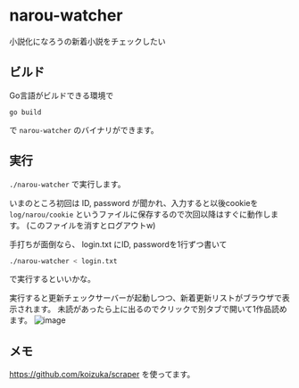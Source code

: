 # narou-watcher
小説化になろうの新着小説をチェックしたい

## ビルド
Go言語がビルドできる環境で

`go build`

で `narou-watcher` のバイナリができます。

## 実行
`./narou-watcher` で実行します。

いまのところ初回は ID, password が聞かれ、入力すると以後cookieを `log/narou/cookie` というファイルに保存するので次回以降はすぐに動作します。
(このファイルを消すとログアウトw)

手打ちが面倒なら、 login.txt にID, passwordを1行ずつ書いて
```bash
./narou-watcher < login.txt
```
で実行するといいかな。

実行すると更新チェックサーバーが起動しつつ、新着更新リストがブラウザで表示されます。
未読があったら上に出るのでクリックで別タブで開いて1作品読めます。
![image](https://user-images.githubusercontent.com/864587/112756827-d7932f80-9021-11eb-99d1-6eda063df264.png)


## メモ

https://github.com/koizuka/scraper を使ってます。
